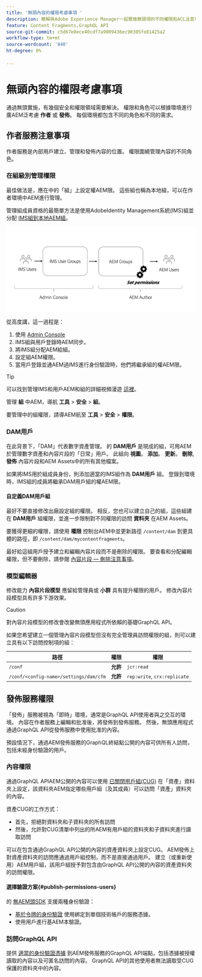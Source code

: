 ```yaml
---
title: '無頭內容的權限考慮事項 '
description: 瞭解與Adobe Experience Manager一起實施無頭項的不同權限和ACL注意事項。 瞭解「作者」和「發佈」環境所需的不同角色和潛在權限級別。
feature: Content Fragments,GraphQL API
source-git-commit: c5d67e0ece40cdf7a9009436ec90305fe81425a2
workflow-type: tm+mt
source-wordcount: '840'
ht-degree: 0%

---
```



# 無頭內容的權限考慮事項

通過無頭實施，有幾個安全和權限領域需要解決。 權限和角色可以根據環境進行廣AEM泛考慮 **作者** 或 **發佈**。 每個環境都包含不同的角色和不同的需求。

## 作者服務注意事項

作者服務是內部用戶建立、管理和發佈內容的位置。 權限圍繞管理內容的不同角色。

### 在組級別管理權限

最佳做法是，應在中的「組」上設定權AEM限。 這些組也稱為本地組，可以在作者環境中AEM進行管理。

管理組成員資格的最簡單方法是使用AdobeIdentity Management系統(IMS)組並分配 [IMS組到本地AEM組](https://experienceleague.adobe.com/docs/experience-manager-cloud-service/content/security/ims-support.html?lang=en#managing-permissions-in-aem)。

![管理控制台權限流](assets/admin-console-aem-group-permissions.png)

從高度講，這一過程是：

1. 使用 [Admin Console](https://adminconsole.adobe.com/)
1. IMS組與用戶登錄時AEM同步。
1. 將IMS組分配AEM給組。
1. 設定組AEM權限。
1. 當用戶登錄並通AEM過IMS進行身份驗證時，他們將繼承組的權AEM限。

>[!TIP]
>
> 可以找到管理IMS和用戶AEM和組的詳細視頻漫遊 [這裡](https://experienceleague.adobe.com/docs/experience-manager-learn/cloud-service/accessing/overview.html)。

管理 **組** 中AEM，導航 **工具** > **安全** > **組**。

要管理中的組權限，請導AEM航至 **工具** > **安全** > **權限**。

### DAM用戶

在此背景下，「DAM」代表數字資產管理。 的 **DAM用戶** 是現成的組，可用AEM於管理數字資產和內容片段的「日常」用戶。 此組向 **視圖**。 **添加**。 **更新**。 **刪除**, **發佈** 內容片段和AEM Assets中的所有其他檔案。

如果將IMS用於組成員身份，則添加適當的IMS組作為 **DAM用戶** 組。 登錄到環境時，IMS組的成員將繼承DAM用戶組的權AEM限。

#### 自定義DAM用戶組

最好不要直接修改出廠設定組的權限。 相反，您也可以建立自己的組，這些組建在 **DAM用戶** 組權限，並進一步限制對不同權限的訪問 **資料夾** 在AEM Assets。

要獲得更細的權限，請使用 **權限** 控制台AEM中並更新路徑 `/content/dam` 到更具體的路徑，即 `/content/dam/mycontentfragments`。

最好給這組用戶授予建立和編輯內容片段而不是刪除的權限。 要查看和分配編輯權限，但不要刪除，請參閱 [內容片段 — 刪除注意事項](/help/assets/content-fragments/content-fragments-delete.md)。

### 模型編輯器

修改能力 **內容片段模型** 應留給管理員或 **小群** 具有提升權限的用戶。 修改內容片段模型具有許多下游效果。

>[!CAUTION]
>
>對內容片段模型的修改會改變無頭應用程式所依賴的基礎GraphQL API。

如果您希望建立一個管理內容片段模型但沒有完全管理員訪問權限的組，則可以建立具有以下訪問控制項的組：

| 路徑 | 權限 | 權限 |
|-----| -------------| ---------|
| `/conf` | **允許** | `jcr:read` |
| `/conf/<config-name>/settings/dam/cfm` | **允許** | `rep:write`, `crx:replicate` |

## 發佈服務權限

「發佈」服務被視為「即時」環境，通常是GraphQL API使用者與之交互的環境。 內容在作者服務上編輯和批准後，將發佈到發佈服務。 然後，無頭應用程式通過GraphQL API從發佈服務中使用批准的內容。

預設情況下，通過AEM發佈服務的GraphQL終結點公開的內容可供所有人訪問，包括未經身份驗證的用戶。

### 內容權限

通過GraphQL APIAEM公開的內容可以使用 [已關閉用戶組(CUG)](https://experienceleague.adobe.com/docs/experience-manager-learn/assets/advanced/closed-user-groups.html) 在「資產」資料夾上設定，該資料夾AEM指定哪些用戶組（及其成員）可以訪問「資產」資料夾的內容。

資產CUG的工作方式：

* 首先，拒絕對資料夾和子資料夾的所有訪問
* 然後，允許對CUG清單中列出的所AEM有用戶組的資料夾和子資料夾進行讀取訪問

可以在包含通過GraphQL API公開的內容的資產資料夾上設定CUG。 AEM發佈上對資產資料夾的訪問應通過用戶組控制，而不是直接通過用戶。 建立（或重新使用）AEM用戶組，該用戶組授予對包含由GraphQL API公開的內容的資產資料夾的訪問權限。

#### 選擇驗證方案{#publish-permissions-users}

的 [無AEM頭SDK](https://github.com/adobe/aem-headless-client-js#create-aemheadless-client) 支援兩種身份驗證：

* [基於令牌的身份驗證](/help/implementing/developing/introduction/generating-access-tokens-for-server-side-apis.md) 使用綁定到單個技術帳戶的服務憑據。
* 使用用戶進行基AEM本驗證。

### 訪問GraphQL API

提供 [適當的身份驗證憑據](https://github.com/adobe/aem-headless-client-js#create-aemheadless-client) 到AEM發佈服務的GraphQL API端點，包括憑據被授權讀取的內容以及可匿名訪問的內容。 GraphQL API的其他使用者無法讀取受CUG保護的資料夾中的內容。

